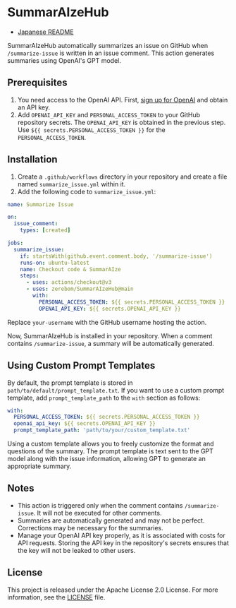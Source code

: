# SummarAIzeHub
- [Japanese README](README.md)

SummarAIzeHub automatically summarizes an issue on GitHub when `/summarize-issue` is written in an issue comment. This action generates summaries using OpenAI's GPT model.
## Prerequisites

1. You need access to the OpenAI API. First, [sign up for OpenAI](https://platform.openai.com/account/api-keys) and obtain an API key.
2. Add `OPENAI_API_KEY` and `PERSONAL_ACCESS_TOKEN` to your GitHub repository secrets. The `OPENAI_API_KEY` is obtained in the previous step. Use `${{ secrets.PERSONAL_ACCESS_TOKEN }}` for the `PERSONAL_ACCESS_TOKEN`.

## Installation

1. Create a `.github/workflows` directory in your repository and create a file named `summarize_issue.yml` within it.
2. Add the following code to `summarize_issue.yml`:

```yaml
name: Summarize Issue

on:
  issue_comment:
    types: [created]

jobs:
  summarize_issue:
    if: startsWith(github.event.comment.body, '/summarize-issue')
    runs-on: ubuntu-latest
    name: Checkout code & SummarAIze
    steps:
      - uses: actions/checkout@v3
      - uses: zerebom/SummarAIzeHub@main
        with:
          PERSONAL_ACCESS_TOKEN: ${{ secrets.PERSONAL_ACCESS_TOKEN }}
          OPENAI_API_KEY: ${{ secrets.OPENAI_API_KEY }}

```

Replace `your-username` with the GitHub username hosting the action.

Now, SummarAIzeHub is installed in your repository. When a comment contains `/summarize-issue`, a summary will be automatically generated.

## Using Custom Prompt Templates

By default, the prompt template is stored in `path/to/default/prompt_template.txt`. If you want to use a custom prompt template, add `prompt_template_path` to the `with` section as follows:

```yaml
with:
  PERSONAL_ACCESS_TOKEN: ${{ secrets.PERSONAL_ACCESS_TOKEN }}
  openai_api_key: ${{ secrets.OPENAI_API_KEY }}
  prompt_template_path: 'path/to/your/custom_template.txt'
```

Using a custom template allows you to freely customize the format and questions of the summary. The prompt template is text sent to the GPT model along with the issue information, allowing GPT to generate an appropriate summary.

## Notes

- This action is triggered only when the comment contains `/summarize-issue`. It will not be executed for other comments.
- Summaries are automatically generated and may not be perfect. Corrections may be necessary for the summaries.
- Manage your OpenAI API key properly, as it is associated with costs for API requests. Storing the API key in the repository's secrets ensures that the key will not be leaked to other users.

## License

This project is released under the Apache License 2.0 License. For more information, see the [LICENSE](LICENSE) file.
